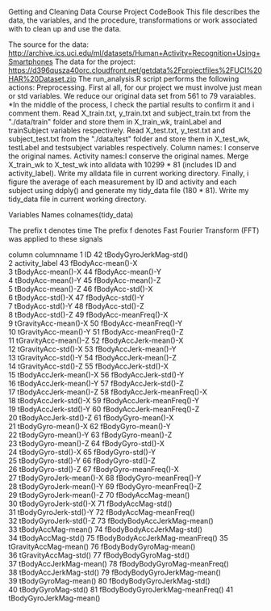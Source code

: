 Getting and Cleaning Data Course Project CodeBook
This file describes the data, the variables, and the procedure, transformations or work associated with to clean up and use the data.

The source for the data:
http://archive.ics.uci.edu/ml/datasets/Human+Activity+Recognition+Using+Smartphones
The data for the project:
https://d396qusza40orc.cloudfront.net/getdata%2Fprojectfiles%2FUCI%20HAR%20Dataset.zip
The run_analysis.R script performs the following actions:
Preprocessing.
First al all, for our project we must involve just mean or std variables. We reduce our original data set from 561 to 79 varaiables.
*In the middle of the process, I check the partial results to confirm it and i comment them.
Read X_train.txt, y_train.txt and subject_train.txt from the "./data/train" folder and store them in X_train_wk, trainLabel and trainSubject variables respectively.
Read X_test.txt, y_test.txt and subject_test.txt from the "./data/test" folder and store them in X_test_wk, testLabel and testsubject variables respectively.
Column names: I conserve the original names.
Activity names:I conserve the original names.
Merge X_train_wk to X_test_wk into alldata with 10299 * 81 (includes ID and activity_label).
Write my alldata file in current working directory.
Finally, i figure the average of each measurement by ID and activity and each subject using ddply() and generate my tidy_data file (180 * 81). 
Write my tidy_data file in current working directory.

Variables Names colnames(tidy_data)

The prefix t denotes time
The prefix f denotes Fast Fourier Transform (FFT) was applied to these signals 

column	columnname
1	ID                             42	tBodyGyroJerkMag-std()       
2	activity_label                 43	fBodyAcc-mean()-X              
3	tBodyAcc-mean()-X              44	fBodyAcc-mean()-Y            
4	tBodyAcc-mean()-Y              45	fBodyAcc-mean()-Z              
5	tBodyAcc-mean()-Z              46	fBodyAcc-std()-X             
6	tBodyAcc-std()-X               47	fBodyAcc-std()-Y               
7	tBodyAcc-std()-Y               48	fBodyAcc-std()-Z             
8	tBodyAcc-std()-Z               49	fBodyAcc-meanFreq()-X          
9	tGravityAcc-mean()-X           50	fBodyAcc-meanFreq()-Y        
10	tGravityAcc-mean()-Y           51	fBodyAcc-meanFreq()-Z          
11	tGravityAcc-mean()-Z           52	fBodyAccJerk-mean()-X        
12	tGravityAcc-std()-X            53	fBodyAccJerk-mean()-Y          
13	tGravityAcc-std()-Y            54	fBodyAccJerk-mean()-Z        
14	tGravityAcc-std()-Z            55	fBodyAccJerk-std()-X           
15	tBodyAccJerk-mean()-X          56	fBodyAccJerk-std()-Y         
16	tBodyAccJerk-mean()-Y          57	fBodyAccJerk-std()-Z           
17	tBodyAccJerk-mean()-Z          58	fBodyAccJerk-meanFreq()-X    
18	tBodyAccJerk-std()-X           59	fBodyAccJerk-meanFreq()-Y      
19	tBodyAccJerk-std()-Y           60	fBodyAccJerk-meanFreq()-Z    
20	tBodyAccJerk-std()-Z           61	fBodyGyro-mean()-X             
21	tBodyGyro-mean()-X             62	fBodyGyro-mean()-Y           
22	tBodyGyro-mean()-Y             63	fBodyGyro-mean()-Z             
23	tBodyGyro-mean()-Z             64	fBodyGyro-std()-X            
24	tBodyGyro-std()-X              65	fBodyGyro-std()-Y              
25	tBodyGyro-std()-Y              66	fBodyGyro-std()-Z            
26	tBodyGyro-std()-Z              67	fBodyGyro-meanFreq()-X         
27	tBodyGyroJerk-mean()-X         68	fBodyGyro-meanFreq()-Y       
28	tBodyGyroJerk-mean()-Y         69	fBodyGyro-meanFreq()-Z         
29	tBodyGyroJerk-mean()-Z         70	fBodyAccMag-mean()           
30	tBodyGyroJerk-std()-X          71	fBodyAccMag-std()              
31	tBodyGyroJerk-std()-Y          72	fBodyAccMag-meanFreq()       
32	tBodyGyroJerk-std()-Z          73	fBodyBodyAccJerkMag-mean()     
33	tBodyAccMag-mean()             74	fBodyBodyAccJerkMag-std()    
34	tBodyAccMag-std()              75	fBodyBodyAccJerkMag-meanFreq() 
35	tGravityAccMag-mean()          76	fBodyBodyGyroMag-mean()      
36	tGravityAccMag-std()           77	fBodyBodyGyroMag-std()         
37	tBodyAccJerkMag-mean()         78	fBodyBodyGyroMag-meanFreq()  
38	tBodyAccJerkMag-std()          79	fBodyBodyGyroJerkMag-mean()    
39	tBodyGyroMag-mean()            80	fBodyBodyGyroJerkMag-std()   
40	tBodyGyroMag-std()             81	fBodyBodyGyroJerkMag-meanFreq()
41	tBodyGyroJerkMag-mean()        









































